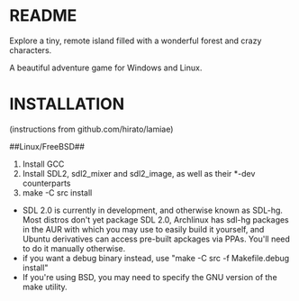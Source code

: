 # README #

Explore a tiny, remote island filled with a wonderful forest and crazy characters.

A beautiful adventure game for Windows and Linux.


# INSTALLATION #
(instructions from github.com/hirato/lamiae)  
  
##Linux/FreeBSD##
1. Install GCC
2. Install SDL2, sdl2_mixer and sdl2_image, as well as their *-dev counterparts
3. make -C src install

* SDL 2.0 is currently in development, and otherwise known as SDL-hg.
    Most distros don't yet package SDL 2.0, Archlinux has sdl-hg packages in the AUR with which you may use to easily build it yourself, and Ubuntu derivatives can access pre-built apckages via PPAs. You'll need to do it manually otherwise.
* if you want a debug binary instead, use "make -C src -f Makefile.debug install"
* If you're using BSD, you may need to specify the GNU version of the make utility.